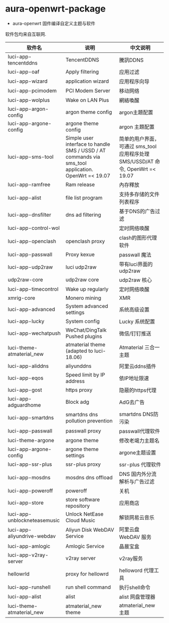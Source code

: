 # aura-openwrt-package

- aura-openwrt 固件编译自定义主题与软件

软件包均来自互联网.

| 软件名                       | 说明                                               |  中文说明    |
| -----------------------------|------------------------| -----------------------------------------|
| luci-app-tencentddns         | TencentDDNS                                            | 騰訊DDNS |
| luci-app-oaf                 | Apply filtering        | 应用过滤    |
| luci-app-wizard              | application wizard     | 应用程序向导|
| luci-app-pcimodem            | PCI Modem Server       | 移动网络    |
| luci-app-wolplus             | Wake on LAN Plus       | 網絡喚醒    |
| luci-app-argon-config        | argon theme config     | argon主題配置|
| luci-app-argone-config       | argone theme config    | argon 主題配置|
| luci-app-sms-tool            | Simple user interface to handle SMS / USSD / AT commands via sms_tool application. OpenWrt =< 19.07 | 简单的用户界面，可通过 sms_tool 应用程序处理 SMS/USSD/AT 命令, OpenWrt =< 19.07|
| luci-app-ramfree             | Ram release            | 內存釋放    |
| luci-app-alist               |  file list program   | 支持多存储的文件列表程序   |
| luci-app-dnsfilter           | dns ad filtering            | 基于DNS的广告过滤        |
| luci-app-control-wol         |                         |  定时网络唤醒 |
| luci-app-openclash           | openclash proxy            |  clash的图形代理软件      |
| luci-app-passwall            | Proxy kexue                | passwall 魔法             |
| luci-app-udp2raw             |  luci udp2raw              | 带有luci界面的udp2raw |
| udp2raw-core                 |  udp2raw core              | udp2raw 核心 |
| luci-app-timecontrol         | Wake up regularly          | 定时网络唤醒 |
| xmrig-core                   | Monero mining              | XMR | 
| luci-app-advanced            | System advanced settings               | 系统高级设置        |
| luci-app-lucky               | System config                | Lucky 系统配置 |
| luci-app-wechatpush          | WeChat/DingTalk Pushed plugins    |   微信/钉钉推送        |
| luci-theme-atmaterial_new    | atmaterial theme (adapted to luci-18.06) | Atmaterial 三合一主题        |
| luci-app-aliddns             | aliyunddns         |   阿里云ddns插件      |
| luci-app-eqos                | Speed ​​limit by IP address       | 依IP地址限速      |
| luci-app-gost                | https proxy      | 隐蔽的https代理   |
| luci-app-adguardhome         | Block adg          |  AdG去广告      |
| luci-app-smartdns            | smartdns dns pollution prevention     |  smartdns DNS防污染       |
| luci-app-passwall            | passwall proxy      | passwall代理软件        |
| luci-theme-argone            | argone theme           | 修改老竭力主题名     |
| luci-app-argone-config       | argone theme settings            |  argone主题设置      |
| luci-app-ssr-plus            | ssr-plus proxy              | ssr-plus 代理软件       |
| luci-app-mosdns              | mosdns dns offload            |DNS 国内外分流解析与广告过滤        |
| luci-app-poweroff            | poweroff                       | 关机    |
| luci-app-store               | store software repository            |  应用商店   |
| luci-app-unblockneteasemusic | Unlock NetEase Cloud Music         | 解锁网易云音乐   |
| luci-app-aliyundrive-webdav  | Aliyun Disk WebDAV Service            |  阿里云盘 WebDAV 服务   |
| luci-app-amlogic  | Amlogic Service             |  晶晨宝盒   |
| luci-app-v2ray-server |  v2ray server          | v2ray服务|
| hellowrld                    | proxy for hellowrd           | helloword 代理工具 |
| luci-app-runshell            | run shell command            | 执行shell命令 |
| luci-app-alist               | alist                        | alist 网盘管理器 |
| luci-theme-atmaterial_new    | atmaterial_new  theme        | atmaterial_new 主题 |  
